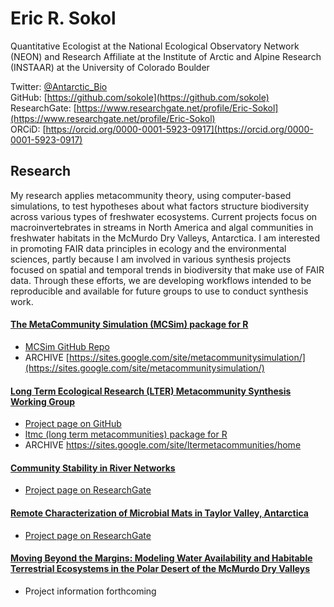 # Eric R. Sokol   
Quantitative Ecologist at the National Ecological Observatory Network (NEON) and Research Affiliate at the Institute of Arctic and Alpine Research (INSTAAR) at the University of Colorado Boulder

Twitter: [@Antarctic_Bio](https://twitter.com/Antarctic_Bio)  
GitHub: [https://github.com/sokole](https://github.com/sokole)  
ResearchGate: [https://www.researchgate.net/profile/Eric-Sokol](https://www.researchgate.net/profile/Eric-Sokol)  
ORCiD: [https://orcid.org/0000-0001-5923-0917](https://orcid.org/0000-0001-5923-0917)  

## Research
My research applies metacommunity theory, using computer-based simulations, to test hypotheses about what factors structure biodiversity across various types of freshwater ecosystems. Current projects focus on macroinvertebrates in streams in North America and algal communities in freshwater habitats in the McMurdo Dry Valleys, Antarctica. I am interested in promoting FAIR data principles in ecology and the environmental sciences, partly because I am involved in various synthesis projects focused on spatial and temporal trends in biodiversity that make use of FAIR data. Through these efforts, we are developing workflows intended to be reproducible and available for future groups to use to conduct synthesis work.

#### [The MetaCommunity Simulation (MCSim) package for R](https://sokole.github.io/MCSim)
* [MCSim GitHub Repo](https://github.com/sokole/MCSim)
* ARCHIVE [https://sites.google.com/site/metacommunitysimulation/](https://sites.google.com/site/metacommunitysimulation/)

#### [Long Term Ecological Research (LTER) Metacommunity Synthesis Working Group](https://lternet.edu/working-groups/synthesis-identify-metacommunity-dynamics-mediate-community-responses-disturbance-across-ecosystems-represented-lter-network/)
* [Project page on GitHub](https://github.com/sokole/ltermetacommunities)
* [ltmc (long term metacommunities) package for R](https://github.com/sokole/ltermetacommunities/tree/master/ltmc)
* ARCHIVE https://sites.google.com/site/ltermetacommunities/home

#### [Community Stability in River Networks](https://www.nsf.gov/awardsearch/showAward?AWD_ID=1655593)
* [Project page on ResearchGate](https://www.researchgate.net/project/Community-Stability-in-River-Networks)

#### [Remote Characterization of Microbial Mats in Taylor Valley, Antarctica](https://www.nsf.gov/awardsearch/showAward?AWD_ID=1744849)
* [Project page on ResearchGate](https://www.researchgate.net/project/Remote-characterization-of-microbial-mat-communities-in-a-polar-desert)

#### [Moving Beyond the Margins: Modeling Water Availability and Habitable Terrestrial Ecosystems in the Polar Desert of the McMurdo Dry Valleys](https://www.nsf.gov/awardsearch/showAward?AWD_ID=2045880)  
* Project information forthcoming
